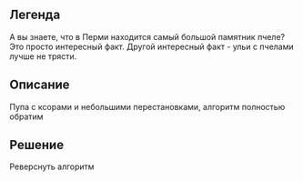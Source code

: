 ## Легенда
А вы знаете, что в Перми находится самый большой памятник пчеле? Это просто интересный факт. Другой интересный факт - ульи с пчелами лучше не трясти.
## Описание
Пупа с ксорами и небольшими перестановками, алгоритм полностью обратим
## Решение
Реверснуть алгоритм
